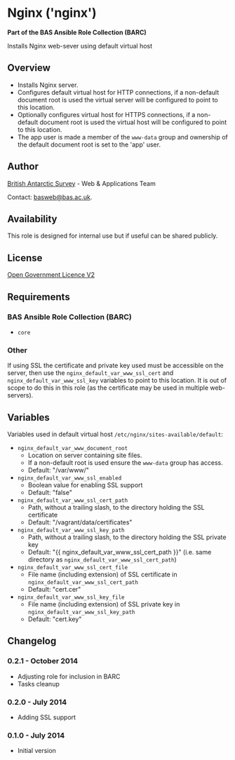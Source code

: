 # Nginx ('nginx')

**Part of the BAS Ansible Role Collection (BARC)**

Installs Nginx web-sever using default virtual host

## Overview

* Installs Nginx server.
* Configures default virtual host for HTTP connections, if a non-default document root is used the virtual server will be configured to point to this location.
* Optionally configures virtual host for HTTPS connections, if a non-default document root is used the virtual host will be configured to point to this location.
* The app user is made a member of the `www-data` group and ownership of the default document root is set to the 'app' user.

## Author

[British Antarctic Survey](http://www.antarctica.ac.uk) - Web & Applications Team

Contact: [basweb@bas.ac.uk](mailto:basweb@bas.ac.uk).

## Availability

This role is designed for internal use but if useful can be shared publicly.

## License

[Open Government Licence V2](https://www.nationalarchives.gov.uk/doc/open-government-licence/version/2/)

## Requirements

### BAS Ansible Role Collection (BARC)

* `core`

### Other

If using SSL the certificate and private key used must be accessible on the server, then use the `nginx_default_var_www_ssl_cert` and `nginx_default_var_www_ssl_key` variables to point to this location. It is out of scope to do this in this role (as the certificate may be used in multiple web-servers).

## Variables

Variables used in default virtual host `/etc/nginx/sites-available/default`:

* `nginx_default_var_www_document_root`
	* Location on server containing site files. 
	* If a non-default root is used ensure the `www-data` group has access.
    * Default: "/var/www/"
* `nginx_default_var_www_ssl_enabled`
    * Boolean value for enabling SSL support 
    * Default: "false"
* `nginx_default_var_www_ssl_cert_path`
    * Path, without a trailing slash, to the directory holding the SSL certificate 
    * Default: "/vagrant/data/certificates"
* `nginx_default_var_www_ssl_key_path`
    * Path, without a trailing slash, to the directory holding the SSL private key 
    * Default: "{{ nginx_default_var_www_ssl_cert_path }}" (i.e. same directory as `nginx_default_var_www_ssl_cert_path`)
* `nginx_default_var_www_ssl_cert_file`
    * File name (including extension) of SSL certificate in `nginx_default_var_www_ssl_cert_path`
    * Default: "cert.cer"
* `nginx_default_var_www_ssl_key_file`
    * File name (including extension) of SSL private key in `nginx_default_var_www_ssl_key_path`
    * Default: "cert.key"

## Changelog

### 0.2.1 - October 2014

* Adjusting role for inclusion in BARC
* Tasks cleanup

### 0.2.0 - July 2014

* Adding SSL support

### 0.1.0 - July 2014

* Initial version
